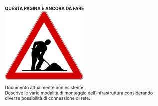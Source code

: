**QUESTA PAGINA È ANCORA DA FARE**  
![Lavori in corso](../../img/lavori_in_corso.png)

Documento attualmente non esistente.  
Descrive le varie modalità di montaggio dell'infrastruttura considerando diverse possibilità di connessione di rete.